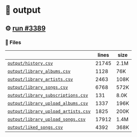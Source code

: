# 📝  output 

## ⚙️ [run #3389](https://github.com/jwenerd/ytm-dl/actions/runs/13151696540)

### 📁 Files

|                                                                         |lines|size|
|-------------------------------------------------------------------------|-----|----|
|[`output/history.csv` ](output/history.csv)                              |21745|2.1M|
|[`output/library_albums.csv` ](output/library_albums.csv)                |1128 |76K |
|[`output/library_artists.csv` ](output/library_artists.csv)              |2463 |108K|
|[`output/library_songs.csv` ](output/library_songs.csv)                  |6768 |572K|
|[`output/library_subscriptions.csv` ](output/library_subscriptions.csv)  |131  |8.0K|
|[`output/library_upload_albums.csv` ](output/library_upload_albums.csv)  |1337 |196K|
|[`output/library_upload_artists.csv` ](output/library_upload_artists.csv)|1825 |200K|
|[`output/library_upload_songs.csv` ](output/library_upload_songs.csv)    |17912|1.4M|
|[`output/liked_songs.csv` ](output/liked_songs.csv)                      |4392 |368K|
